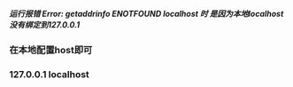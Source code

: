 ##### 运行报错 Error: getaddrinfo ENOTFOUND localhost 时 是因为本地localhost没有绑定到127.0.0.1
### 在本地配置host即可
### 127.0.0.1  localhost